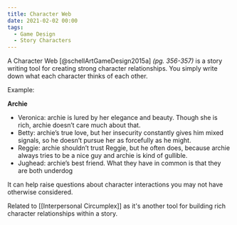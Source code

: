 ```yaml
---
title: Character Web
date: 2021-02-02 00:00
tags:
  - Game Design 
  - Story Characters
---
```


A Character Web [@schellArtGameDesign2015a] *(pg. 356-357)* is a story writing tool for creating strong character relationships. You simply write down what each character thinks of each other. 

Example:

**Archie**

* Veronica: archie is lured by her elegance and beauty. Though she is rich, archie doesn’t care much about that.
* Betty: archie’s true love, but her insecurity constantly gives him mixed signals, so he doesn’t pursue her as forcefully as he might.
* Reggie: archie shouldn’t trust Reggie, but he often does, because archie always tries to be a nice guy and archie is kind of gullible.
* Jughead: archie’s best friend. What they have in common is that they are both underdog

It can help raise questions about character interactions you may not have otherwise considered.


Related to [[Interpersonal Circumplex]] as it's another tool for building rich character relationships within a story.